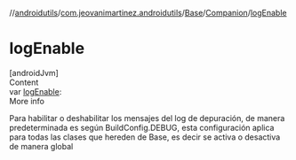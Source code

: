 //[androidutils](../../../index.md)/[com.jeovanimartinez.androidutils](../../index.md)/[Base](../index.md)/[Companion](index.md)/[logEnable](log-enable.md)



# logEnable  
[androidJvm]  
Content  
var [logEnable](log-enable.md): <ERROR CLASS>  
More info  


Para habilitar o deshabilitar los mensajes del log de depuración, de manera predeterminada es según BuildConfig.DEBUG, esta configuración aplica para todas las clases que hereden de Base, es decir se activa o desactiva de manera global

  




